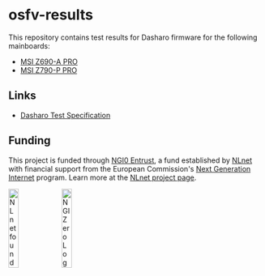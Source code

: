 # osfv-results

This repository contains test results for Dasharo firmware for the following
mainboards:

- [MSI Z690-A PRO](./boards/msi/ms7d25)
- [MSI Z790-P PRO](./boards/msi/ms7e06)

## Links

- [Dasharo Test Specification](https://docs.dasharo.com/unified-test-documentation/overview/)

## Funding

This project is funded through [NGI0 Entrust](https://nlnet.nl/entrust), a fund
established by [NLnet](https://nlnet.nl) with financial support from the
European Commission's [Next Generation Internet](https://ngi.eu) program. Learn
more at the [NLnet project page](https://nlnet.nl/project/RaptorLakeDesktop/#ack).

[<img src="https://nlnet.nl/logo/banner.png" alt="NLnet foundation logo" width="20%" />](https://nlnet.nl)
[<img src="https://nlnet.nl/image/logos/NGI0_tag.svg" alt="NGI Zero Logo" width="20%" />](https://nlnet.nl/entrust)
